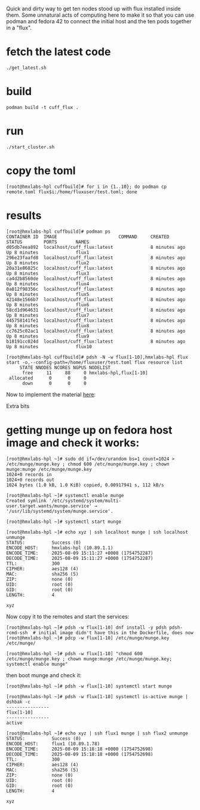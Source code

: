 Quick and dirty way to get ten nodes stood up with flux installed inside them.  Some unnatural acts of computing here to make it so that you can use podman and fedora 42 to connect the initial host and the ten pods together in a "flux".

# fetch the latest code
```
./get_latest.sh
```

# build
```
podman build -t cuff_flux .
```

# run
```
./start_cluster.sh
```
# copy the toml
```
[root@hmxlabs-hpl cuffbuild]# for i in {1..10}; do podman cp remote.toml flux$i:/home/fluxuser/test.toml; done
```

# results
```
[root@hmxlabs-hpl cuffbuild]# podman ps
CONTAINER ID  IMAGE                       COMMAND     CREATED        STATUS        PORTS       NAMES
d05db7eea892  localhost/cuff_flux:latest              8 minutes ago  Up 8 minutes              flux1
296e23faafd8  localhost/cuff_flux:latest              8 minutes ago  Up 8 minutes              flux2
20a31e86025c  localhost/cuff_flux:latest              8 minutes ago  Up 8 minutes              flux3
ca4d2b8560de  localhost/cuff_flux:latest              8 minutes ago  Up 8 minutes              flux4
0a012f98356c  localhost/cuff_flux:latest              8 minutes ago  Up 8 minutes              flux5
42148e1566b7  localhost/cuff_flux:latest              8 minutes ago  Up 8 minutes              flux6
58cd1d964631  localhost/cuff_flux:latest              8 minutes ago  Up 8 minutes              flux7
445758141fe1  localhost/cuff_flux:latest              8 minutes ago  Up 8 minutes              flux8
cc7625c02ac1  localhost/cuff_flux:latest              8 minutes ago  Up 8 minutes              flux9
b18191cc024d  localhost/cuff_flux:latest              8 minutes ago  Up 8 minutes              flux10

[root@hmxlabs-hpl cuffbuild]# pdsh -N -w flux[1-10],hmxlabs-hpl flux start -o,--config-path=/home/fluxuser/test.toml flux resource list
     STATE NNODES NCORES NGPUS NODELIST
      free     11     88     0 hmxlabs-hpl,flux[1-10]
 allocated      0      0     0 
      down      0      0     0 

```

Now to implement the material [here](https://flux-framework.readthedocs.io/projects/flux-core/en/latest/guide/admin.html#do-i-have-all-the-right-packages-installed):


Extra bits

# getting munge up on fedora host image and check it works:
```
[root@hmxlabs-hpl ~]# sudo dd if=/dev/urandom bs=1 count=1024 > /etc/munge/munge.key ; chmod 600 /etc/munge/munge.key ; chown munge:munge /etc/munge/munge.key
1024+0 records in
1024+0 records out
1024 bytes (1.0 kB, 1.0 KiB) copied, 0.00917941 s, 112 kB/s

[root@hmxlabs-hpl ~]# systemctl enable munge
Created symlink '/etc/systemd/system/multi-user.target.wants/munge.service' → '/usr/lib/systemd/system/munge.service'.

[root@hmxlabs-hpl ~]# systemctl start munge

[root@hmxlabs-hpl ~]# echo xyz | ssh localhost munge | ssh localhost unmunge
STATUS:          Success (0)
ENCODE_HOST:     hmxlabs-hpl (10.89.1.1)
ENCODE_TIME:     2025-08-09 15:11:27 +0000 (1754752287)
DECODE_TIME:     2025-08-09 15:11:27 +0000 (1754752287)
TTL:             300
CIPHER:          aes128 (4)
MAC:             sha256 (5)
ZIP:             none (0)
UID:             root (0)
GID:             root (0)
LENGTH:          4

xyz
```

Now copy it to the remotes and start the services:
```
[root@hmxlabs-hpl ~]# pdsh -w flux[1-10] dnf install -y pdsh pdsh-rcmd-ssh  # initial image didn't have this in the Dockerfile, does now
[root@hmxlabs-hpl ~]# pdcp -w flux[1-10] /etc/munge/munge.key /etc/munge/

[root@hmxlabs-hpl ~]# pdsh -w flux[1-10] "chmod 600 /etc/munge/munge.key ; chown munge:munge /etc/munge/munge.key; systemctl enable munge"
```

then boot munge and check it:

```
[root@hmxlabs-hpl ~]# pdsh -w flux[1-10] systemctl start munge

[root@hmxlabs-hpl ~]# pdsh -w flux[1-10] systemctl is-active munge | dshbak -c
----------------
flux[1-10]
----------------
active

[root@hmxlabs-hpl ~]# echo xyz | ssh flux1 munge | ssh flux2 unmunge
STATUS:          Success (0)
ENCODE_HOST:     flux1 (10.89.1.78)
ENCODE_TIME:     2025-08-09 15:18:18 +0000 (1754752698)
DECODE_TIME:     2025-08-09 15:18:18 +0000 (1754752698)
TTL:             300
CIPHER:          aes128 (4)
MAC:             sha256 (5)
ZIP:             none (0)
UID:             root (0)
GID:             root (0)
LENGTH:          4

xyz

```


